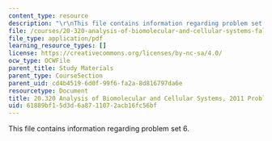 ```yaml
---
content_type: resource
description: "\r\nThis file contains information regarding problem set 6."
file: /courses/20-320-analysis-of-biomolecular-and-cellular-systems-fall-2012/61889bf15d3d6a8711072acb16fc56bf_MIT20_320F12_2011_PS6.pdf
file_type: application/pdf
learning_resource_types: []
license: https://creativecommons.org/licenses/by-nc-sa/4.0/
ocw_type: OCWFile
parent_title: Study Materials
parent_type: CourseSection
parent_uid: cd4b4519-6d0f-99f6-fa2a-8d816797da6e
resourcetype: Document
title: 20.320 Analysis of Biomolecular and Cellular Systems, 2011 Problem Set 6
uid: 61889bf1-5d3d-6a87-1107-2acb16fc56bf
---
```


This file contains information regarding problem set 6.